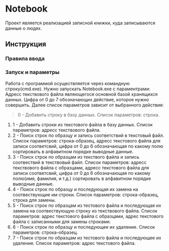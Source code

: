 # Notebook
Проект является реализацией записной книжки, куда записываются данные о людях.
## Инструкция
### Правила ввода
### Запуск и параметры
Работа с программой осуществляется через командную строку(cmd.exe). Нужно запускать Notebook.exe с параментрами: Адресс текствового файла являющегося основной базой хранящихся данных. Цифра от 0 до 7 обозначающих действие, которое нужно совершить.
Далее список параметров зависит от выбранного действия:
> 0 - Добавить строку в базу данных. Список параметров: строка.
  1) 1 - Добавить строки из текстового файла в базу данных. Список параметров: адресс текствового файла.
  2) 2 - Поиск строк по образцу и запись соответствий в текстовый файл. Список параметров: строка-образец, адресс текстового файла для записи соответсвий, цифра от 0 до 6 обозначающая по какому полю сортировать в алфавитном порядке выводные данные.
  3) 3 - Поиск строк по образцам из текствого файла и запись соотвествий в текствовый файл. Список параметров: адресс текствового файла с образцами, адресс текстового файла для записи соответсвий, цифра от 0 до 6 обозначающая по какому полю(имя, фамилия, и т.д.) сортировать в алфавитном порядке выводные данные.
  4) 4 - Поиск строк по образцу и последующая их замена на соотвествующие им строки. Список параметров: строка-образец, строка для замены.
  5) 5 - Поиск строк по образцам из тестового файла и последующая их замена на соотвествующую строку из текствового файла. Список параметров: адрес текстового файла с образцами, адрес текстового файла с записанными для замены строками.
  6) 6 - Поиск строк по образцу и последующее их удаление. Список параметров: строка-образец.
  7) 7 - Поиск строк по образцам из тестового файла и последующее их удаление. Список параметров: адрес текстового файла.
